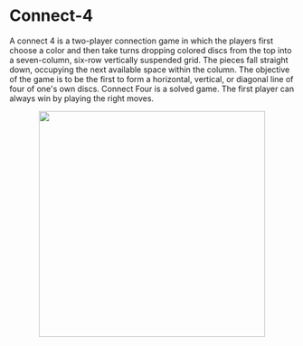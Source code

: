 # Connect-4
A connect 4 is a two-player connection game in which the players first choose a color and then take turns dropping colored discs from the top into a seven-column, six-row vertically suspended grid. The pieces fall straight down, occupying the next available space within the column. The objective of the game is to be the first to form a horizontal, vertical, or diagonal line of four of one's own discs. Connect Four is a solved game. The first player can always win by playing the right moves.

<p align="center">
  <img src="https://cloud.githubusercontent.com/assets/19783321/24734884/f4402bfe-1a4d-11e7-80de-cf44907f078c.png" width="400"/>
</p>
